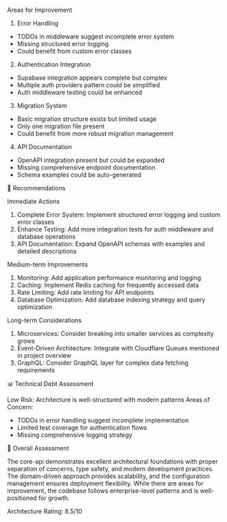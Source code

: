 Areas for Improvement

1. Error Handling

- TODOs in middleware suggest incomplete error system
- Missing structured error logging
- Could benefit from custom error classes

2. Authentication Integration

- Supabase integration appears complete but complex
- Multiple auth providers pattern could be simplified
- Auth middleware testing could be enhanced

3. Migration System

- Basic migration structure exists but limited usage
- Only one migration file present
- Could benefit from more robust migration management

4. API Documentation

- OpenAPI integration present but could be expanded
- Missing comprehensive endpoint documentation
- Schema examples could be auto-generated

🎯 Recommendations

Immediate Actions

1. Complete Error System: Implement structured error logging and custom error classes
2. Enhance Testing: Add more integration tests for auth middleware and database operations
3. API Documentation: Expand OpenAPI schemas with examples and detailed descriptions

Medium-term Improvements

1. Monitoring: Add application performance monitoring and logging
2. Caching: Implement Redis caching for frequently accessed data
3. Rate Limiting: Add rate limiting for API endpoints
4. Database Optimization: Add database indexing strategy and query optimization

Long-term Considerations

1. Microservices: Consider breaking into smaller services as complexity grows
2. Event-Driven Architecture: Integrate with Cloudflare Queues mentioned in project overview
3. GraphQL: Consider GraphQL layer for complex data fetching requirements

📊 Technical Debt Assessment

Low Risk: Architecture is well-structured with modern patterns
Areas of Concern:

- TODOs in error handling suggest incomplete implementation
- Limited test coverage for authentication flows
- Missing comprehensive logging strategy

🌟 Overall Assessment

The core-api demonstrates excellent architectural foundations with proper separation of concerns, type safety, and modern development
practices. The domain-driven approach provides scalability, and the configuration management ensures deployment flexibility. While there
are areas for improvement, the codebase follows enterprise-level patterns and is well-positioned for growth.

Architecture Rating: 8.5/10
